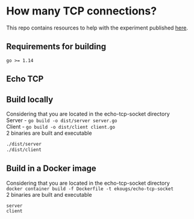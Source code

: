 # How many TCP connections?

This repo contains resources to help with the experiment published [here](https://example.com).

## Requirements for building
```
go >= 1.14
```

## Echo TCP
## Build locally
Considering that you are located in the echo-tcp-socket directory  
Server - `go build -o dist/server server.go`  
Client - `go build -o dist/client client.go`  
2 binaries are built and executable
```bash
./dist/server
./dist/client
```

## Build in a Docker image
Considering that you are located in the echo-tcp-socket directory  
`docker container build -f Dockerfile -t ekougs/echo-tcp-socket`  
2 binaries are built and executable
```bash
server
client
```
